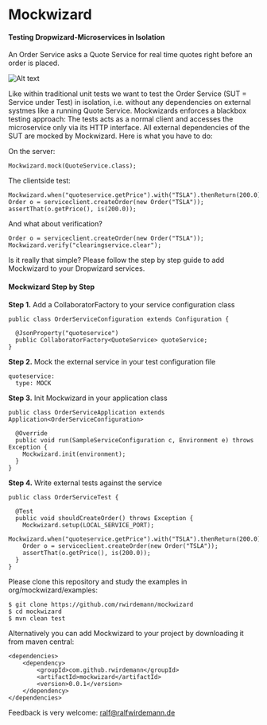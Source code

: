# Mockwizard
#### Testing Dropwizard-Microservices in Isolation

An Order Service asks a Quote Service for real time quotes right before an order is placed. 

![Alt text](https://cloud.githubusercontent.com/assets/28768/6596319/5149bf2c-c7f3-11e4-9732-87355c5fa472.png)

Like within traditional unit tests we want to test the Order Service (SUT = Service under Test) in isolation, i.e. without any dependencies on external systmes like a running Quote Service. Mockwizards enforces a blackbox testing approach: The tests acts as a normal client and accesses the microservice only via its HTTP interface. All external dependencies of the SUT are mocked by Mockwizard. Here is what you have to do:

On the server:

```
Mockwizard.mock(QuoteService.class); 
```

The clientside test:
```
Mockwizard.when("quoteservice.getPrice").with("TSLA").thenReturn(200.0);
Order o = serviceclient.createOrder(new Order("TSLA"));
assertThat(o.getPrice(), is(200.0));
```

And what about verification? 
```
Order o = serviceclient.createOrder(new Order("TSLA"));
Mockwizard.verify("clearingservice.clear");
```

Is it really that simple? Please follow the step by step guide to add Mockwizard to your Dropwizard services.

#### Mockwizard Step by Step
__Step 1.__ Add a CollaboratorFactory to your service configuration class
```
public class OrderServiceConfiguration extends Configuration {

  @JsonProperty("quoteservice")
  public CollaboratorFactory<QuoteService> quoteService;
}
```

__Step 2.__ Mock the external service in your test configuration file
```
quoteservice:
  type: MOCK
```

__Step 3.__ Init Mockwizard in your application class
```
public class OrderServiceApplication extends Application<OrderServiceConfiguration>
 
  @Override
  public void run(SampleServiceConfiguration c, Environment e) throws Exception {
    Mockwizard.init(environment);
  }
}
```

__Step 4.__ Write external tests against the service
```
public class OrderServiceTest {

  @Test
  public void shouldCreateOrder() throws Exception {
    Mockwizard.setup(LOCAL_SERVICE_PORT);
    Mockwizard.when("quoteservice.getPrice").with("TSLA").thenReturn(200.0);
    Order o = serviceclient.createOrder(new Order("TSLA"));
    assertThat(o.getPrice(), is(200.0));
  }
}
```

Please clone this repository and study the examples in org/mockwizard/examples:
```
$ git clone https://github.com/rwirdemann/mockwizard
$ cd mockwizard
$ mvn clean test
```

Alternatively you can add Mockwizard to your project by downloading it from maven central:
```
<dependencies>
    <dependency>
        <groupId>com.github.rwirdemann</groupId>
        <artifactId>mockwizard</artifactId>
        <version>0.0.1</version>
    </dependency>
</dependencies>

```

Feedback is very welcome: ralf@ralfwirdemann.de